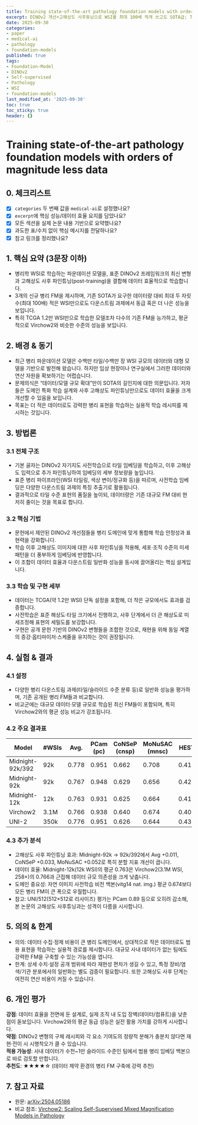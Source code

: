 ```yaml
---
title: Training state-of-the-art pathology foundation models with orders of magnitude less data
excerpt: DINOv2 개선+고해상도 사후튜닝으로 WSI를 최대 100배 적게 쓰고도 SOTA급; TCGA 1.2만 WSI로 평균 Virchow2 수준.
date: 2025-09-30
categories:
- paper
- medical-ai
- pathology
- foundation-models
published: true
tags:
- Foundation-Model
- DINOv2
- Self-supervised
- Pathology
- WSI
- foundation-models
last_modified_at: '2025-09-30'
toc: true
toc_sticky: true
header: {}
---
```


# Training state-of-the-art pathology foundation models with orders of magnitude less data

## 0. 체크리스트
- [x] `categories` 두 번째 값을 `medical-ai`로 설정했나요?
- [x] `excerpt`에 핵심 성능/데이터 효율 요지를 담았나요?
- [x] 모든 섹션을 실제 논문 내용 기반으로 요약했나요?
- [x] 과도한 표/수치 없이 핵심 메시지를 전달하나요?
- [x] 참고 링크를 정리했나요?

## 1. 핵심 요약 (3문장 이하)
- 병리학 WSI로 학습하는 파운데이션 모델을, 표준 DINOv2 프레임워크의 최신 변형과 고해상도 사후 파인튜닝(post-training)을 결합해 데이터 효율적으로 학습합니다.
- 3개의 신규 병리 FM을 제시하며, 기존 SOTA가 요구한 데이터량 대비 최대 두 자릿수(최대 100배) 적은 WSI만으로도 다운스트림 과제에서 동급 혹은 더 나은 성능을 보입니다.
- 특히 TCGA 1.2만 WSI만으로 학습한 모델조차 다수의 기존 FM을 능가하고, 평균적으로 Virchow2와 비슷한 수준의 성능을 보입니다.

## 2. 배경 & 동기
- 최근 병리 파운데이션 모델은 수백만 타일/수백만 장 WSI 규모의 데이터와 대형 모델을 기반으로 발전해 왔습니다. 하지만 임상 현장이나 연구실에서 그러한 데이터와 연산 자원을 확보하기는 어렵습니다.
- 문제의식은 “데이터/모델 규모 확대”만이 SOTA의 길인지에 대한 의문입니다. 저자들은 도메인 특화 학습 설계와 사후 고해상도 파인튜닝만으로도 데이터 효율을 크게 개선할 수 있음을 보입니다.
- 목표는 더 적은 데이터로도 강력한 병리 표현을 학습하는 실용적 학습 레시피를 제시하는 것입니다.

## 3. 방법론
### 3.1 전체 구조
- 기본 골자는 DINOv2 자기지도 사전학습으로 타일 임베딩을 학습하고, 이후 고해상도 입력으로 추가 파인튜닝하여 임베딩의 세부 정보량을 높입니다.
- 표준 병리 파이프라인(WSI 타일링, 색상 변이/정규화 등)을 따르며, 사전학습 임베딩은 다양한 다운스트림 과제의 특징 추출기로 활용됩니다.
- 결과적으로 타일 수준 표현의 품질을 높이되, 데이터량은 기존 대규모 FM 대비 현저히 줄이는 것을 목표로 합니다.

### 3.2 핵심 기법
- 문헌에서 제안된 DINOv2 개선점들을 병리 도메인에 맞게 통합해 학습 안정성과 표현력을 강화합니다.
- 학습 이후 고해상도 이미지에 대한 사후 파인튜닝을 적용해, 세포·조직 수준의 미세 패턴을 더 풍부하게 임베딩에 반영합니다.
- 이 조합이 데이터 효율과 다운스트림 일반화 성능을 동시에 끌어올리는 핵심 설계입니다.

### 3.3 학습 및 구현 세부
- 데이터는 TCGA(약 1.2만 WSI) 단독 설정을 포함해, 더 작은 규모에서도 효과를 검증합니다.
- 사전학습은 표준 해상도·타일 크기에서 진행하고, 사후 단계에서 더 큰 해상도로 미세조정해 표현의 세밀도를 보강합니다.
- 구현은 공개 문헌 기반의 DINOv2 변형들을 조합한 것으로, 재현을 위해 동일 계열의 증강·옵티마이저·스케줄을 유지하는 것이 권장됩니다.

## 4. 실험 & 결과
### 4.1 설정
- 다양한 병리 다운스트림 과제(타일/슬라이드 수준 분류 등)로 일반화 성능을 평가하며, 기존 공개된 병리 FM들과 비교합니다.
- 비교군에는 대규모 데이터·모델 규모로 학습된 최신 FM들이 포함되며, 특히 Virchow2와의 평균 성능 비교가 강조됩니다.

### 4.2 주요 결과표
| Model | #WSIs | Avg. | PCam (pc) | CoNSeP (cnsp) | MoNuSAC (mnsc) | HEST |
| --- | --- | --- | --- | --- | --- | --- |
| Midnight-92k/392 | 92k | 0.778 | 0.951 | 0.662 | 0.708 | 0.415 |
| Midnight-92k | 92k | 0.767 | 0.948 | 0.629 | 0.656 | 0.425 |
| Midnight-12k | 12k | 0.763 | 0.931 | 0.625 | 0.664 | 0.412 |
| Virchow2 | 3.1M | 0.766 | 0.938 | 0.640 | 0.674 | 0.403 |
| UNI-2 | 350k | 0.776 | 0.951 | 0.626 | 0.644 | 0.431 |

### 4.3 추가 분석
- 고해상도 사후 파인튜닝 효과: Midnight-92k → 92k/392에서 Avg +0.011, CoNSeP +0.033, MoNuSAC +0.052로 특히 분할 지표 개선이 큽니다.
- 데이터 효율: Midnight-12k(12k WSI)의 평균 0.763은 Virchow2(3.1M WSI, 258×)의 0.766과 근접해 데이터 규모 의존성을 크게 낮춥니다.
- 도메인 중요성: 자연 이미지 사전학습 비전 백본(vitg14 nat. img.) 평균 0.674보다 모든 병리 FM이 큰 폭으로 우월합니다.
- 참고: UNI/512(512×512로 리사이즈) 평가는 PCam 0.89 등으로 오히려 감소해, 본 논문의 고해상도 사후튜닝과는 성격이 다름을 시사합니다.

## 5. 의의 & 한계
- 의의: 데이터 수집·정제 비용이 큰 병리 도메인에서, 상대적으로 작은 데이터로도 범용 표현을 학습하는 실용적 경로를 제시합니다. 대규모 사내 데이터가 없는 팀에도 강력한 FM을 구축할 수 있는 가능성을 엽니다.
- 한계: 상세 수치·설정 공개 범위에 따라 재현성 편차가 생길 수 있고, 특정 장비/염색/기관 분포에서의 일반화는 별도 검증이 필요합니다. 또한 고해상도 사후 단계는 여전히 연산 비용이 커질 수 있습니다.

## 6. 개인 평가
**강점**: 데이터 효율을 전면에 둔 설계로, 실제 조직 내 도입 장벽(데이터/컴퓨트)을 낮춘 점이 돋보입니다. Virchow2와의 평균 동급 성능은 실전 활용 가치를 강하게 시사합니다.  
**약점**: DINOv2 변형의 구체 레시피와 각 요소 기여도의 정량적 분해가 충분치 않다면 재현·전이 시 시행착오가 클 수 있습니다.  
**적용 가능성**: 사내 데이터가 수천~1만 슬라이드 수준인 팀에서 범용 병리 임베딩 백본으로 바로 검토할 만합니다.  
**추천도**: ★★★★☆ (데이터 제약 환경의 병리 FM 구축에 강력 추천)

## 7. 참고 자료
- 원문: [arXiv:2504.05186](http://arxiv.org/abs/2504.05186)
- 비교 참조: [Virchow2: Scaling Self-Supervised Mixed Magnification Models in Pathology](http://arxiv.org/abs/2408.00738)

